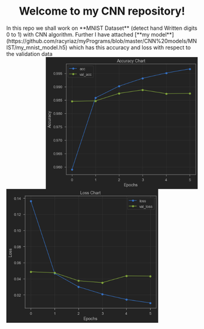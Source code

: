 <h1 align="center"> Welcome to my CNN repository!</h1>
In this repo we shall work on **MNIST Dataset** (detect hand Written digits 0 to 1) with CNN algorithm.
Further I have attached [**my model**](https://github.com/racyriaz/myPrograms/blob/master/CNN%20models/MNIST/my_mnist_model.h5) which has this accuracy and loss with respect to the validation data
<img align='right' src="https://github.com/racyriaz/myPrograms/blob/master/CNN%20models/MNIST/accuracy%20chart.png" width="400" />
<img align='left' src="https://github.com/racyriaz/myPrograms/blob/master/CNN%20models/MNIST/loss.png" width="400" />
